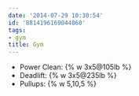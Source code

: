 ```yaml
---
date: '2014-07-29 10:30:54'
id: '8814196169044860'
tags:
- gym
title: Gym
---
```


- Power Clean: {% w 3x5@105lb %}
- Deadlift: {% w 3x5@235lb %}
- Pullups: {% w 5,10,5 %}
